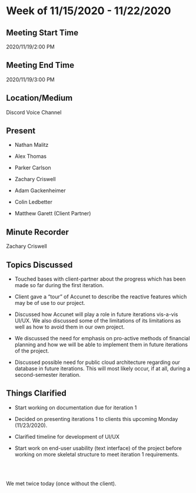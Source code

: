 ﻿


# Week of 11/15/2020 - 11/22/2020

## Meeting Start Time

2020/11/19/2:00 PM

## Meeting End Time

 2020/11/19/3:00 PM

## Location/Medium

 Discord Voice Channel

## Present

- Nathan Malitz

- Alex Thomas

- Parker Carlson

- Zachary Criswell

- Adam Gackenheimer

- Colin Ledbetter

- Matthew Garett (Client Partner)

## Minute Recorder

 Zachary Criswell

## Topics Discussed

-   Touched bases with client-partner about the progress which has been made so far during the first iteration.
    
-   Client gave a “tour” of Accunet to describe the reactive features which may be of use to our project.
    
-   Discussed how Accunet will play a role in future iterations vis-a-vis UI/UX. We also discussed some of the limitations of its limitations as well as how to avoid them in our own project.
    
-   We discussed the need for emphasis on pro-active methods of financial planning and how we will be able to implement them in future iterations of the project.
    
-   Discussed possible need for public cloud architecture regarding our database in future iterations. This will most likely occur, if at all, during a second-semester iteration.
    

## Things Clarified

-   Start working on documentation due for iteration 1
    
-   Decided on presenting iterations 1 to clients this upcoming Monday (11/23/2020).
    
-   Clarified timeline for development of UI/UX
    
-   Start work on end-user usability (text interface) of the project before working on more skeletal structure to meet iteration 1 requirements.
<br>
<br>
   
We met twice today (once without the client).
